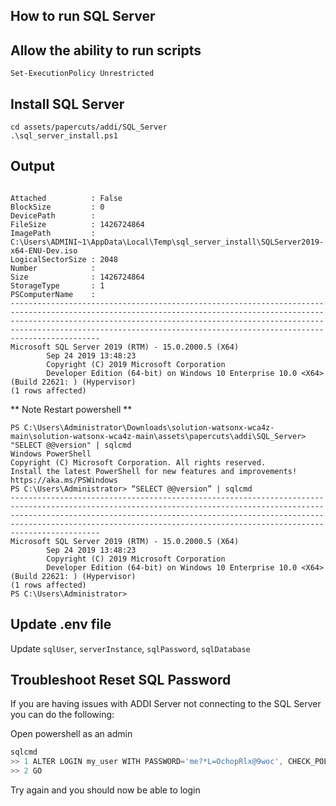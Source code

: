 ## How to run SQL Server

## Allow the ability to run scripts
`Set-ExecutionPolicy Unrestricted`

## Install SQL Server
```
cd assets/papercuts/addi/SQL_Server
.\sql_server_install.ps1
```

## Output
```

Attached          : False
BlockSize         : 0
DevicePath        :
FileSize          : 1426724864
ImagePath         : C:\Users\ADMINI~1\AppData\Local\Temp\sql_server_install\SQLServer2019-x64-ENU-Dev.iso
LogicalSectorSize : 2048
Number            :
Size              : 1426724864
StorageType       : 1
PSComputerName    :
------------------------------------------------------------------------------------------------------------------------------------------------------------------------------------------------------------------------------------------------------------------------------------------------------------
Microsoft SQL Server 2019 (RTM) - 15.0.2000.5 (X64)
        Sep 24 2019 13:48:23
        Copyright (C) 2019 Microsoft Corporation
        Developer Edition (64-bit) on Windows 10 Enterprise 10.0 <X64> (Build 22621: ) (Hypervisor)
(1 rows affected)
```

** Note Restart powershell **
```
PS C:\Users\Administrator\Downloads\solution-watsonx-wca4z-main\solution-watsonx-wca4z-main\assets\papercuts\addi\SQL_Server> "SELECT @@version" | sqlcmd
Windows PowerShell
Copyright (C) Microsoft Corporation. All rights reserved.
Install the latest PowerShell for new features and improvements! https://aka.ms/PSWindows
PS C:\Users\Administrator> “SELECT @@version” | sqlcmd
------------------------------------------------------------------------------------------------------------------------------------------------------------------------------------------------------------------------------------------------------------------------------------------------------------
Microsoft SQL Server 2019 (RTM) - 15.0.2000.5 (X64)
        Sep 24 2019 13:48:23
        Copyright (C) 2019 Microsoft Corporation
        Developer Edition (64-bit) on Windows 10 Enterprise 10.0 <X64> (Build 22621: ) (Hypervisor)
(1 rows affected)
PS C:\Users\Administrator>
```

## Update .env file
Update `sqlUser`, `serverInstance`, `sqlPassword`, `sqlDatabase`


## Troubleshoot Reset SQL Password
If you are having issues with ADDI Server not connecting to the SQL Server you can do the following:

Open powershell as an admin
```powershell
sqlcmd
>> 1 ALTER LOGIN my_user WITH PASSWORD='me?*L=OchopRlx@9woc', CHECK_POLICY= OFF, CHECK_EXPIRATION = OFF;
>> 2 GO
```

Try again and you should now be able to login 
